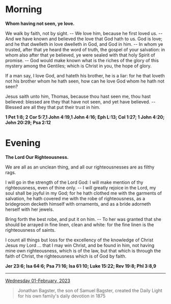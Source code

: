 # Morning

**Whom having not seen, ye love.**
 
We walk by faith, not by sight. -- We love him, because he first loved us. -- And we have known and believed the love that God hath to us. God is love; and he that dwelleth in love dwelleth in God, and God in him. -- In whom ye trusted, after that ye heard the word of truth, the gospel of your salvation: in whom also after that ye believed, ye were sealed with that holy Spirit of promise. -- God would make known what is the riches of the glory of this mystery among the Gentiles; which is Christ in you, the hope of glory.
 
If a man say, I love God, and hateth his brother, he is a liar: for he that loveth not his brother whom he hath seen, how can he love God whom he hath not seen?
 
Jesus saith unto him, Thomas, because thou hast seen me, thou hast believed: blessed are they that have not seen, and yet have believed. -- Blessed are all they that put their trust in him.  

**1 Pet 1:8; 2 Cor 5:7,1 John 4:19,1 John 4:16; Eph L:13; Col 1:27; 1 John 4:20; John 20:29; Psa 2:12**

# Evening

**The Lord Our Righteousness.**
 
We are all as an unclean thing, and all our righteousnesses are as filthy rags.
 
I will go in the strength of the Lord God: I will make mention of thy righteousness, even of thine only. -- I will greatly rejoice in the Lord, my soul shall be joyful in my God; for he hath clothed me with the garments of salvation, he hath covered me with the robe of righteousness, as a bridegroom decketh himself with ornaments, and as a bride adorneth herself with her jewels.
 
Bring forth the best robe, and put it on him. -- To her was granted that she should be arrayed in fine linen, clean and white: for the fine linen is the righteousness of saints.
 
I count all things but loss for the excellency of the knowledge of Christ Jesus my Lord ... that I may win Christ, and be found in him, not having mine own righteousness, which is of the law, but that which is through the faith of Christ, the righteousness which is of God by faith.  

**Jer 23:6; Isa 64:6; Psa 71:16; Isa 61:10; Luke 15:22; Rev 19:8; Phl 3:8,9**

---

[Wednesday 01-February, 2023](https://t.me/s/daily_light)

> Jonathan Bagster, the son of Samuel Bagster, created the Daily Light for his own family's daily devotion in 1875

